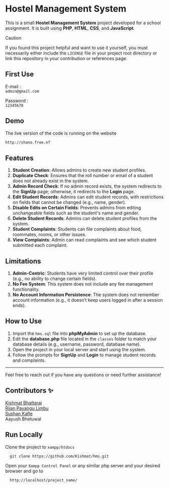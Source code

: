 # Hostel Management System

This is a small **Hostel Management System** project developed for a school assignment. It is built using **PHP**, **HTML**, **CSS**, and **JavaScript**.

> [!CAUTION]
> If you found this project helpful and want to use it yourself, you must necessarily either include the `LICENSE` file in your project root directory or link this repository in your contribution or references page.

## First Use
E-mail :\
`admin@gmail.com`

Password :\
`12345678`


## Demo
The live version of the code is running on the website
```bash
http://shano.free.nf
```

## Features

1. **Student Creation**: Allows admins to create new student profiles.
2. **Duplicate Check**: Ensures that the roll number or email of a student does not already exist in the system.
3. **Admin Record Check**: If no admin record exists, the system redirects to the **SignUp** page; otherwise, it redirects to the **Login** page.
4. **Edit Student Records**: Admins can edit student records, with restrictions on fields that cannot be changed (e.g., name, gender).
5. **Disable Edits on Certain Fields**: Prevents admins from editing unchangeable fields such as the student's name and gender.
6. **Delete Student Records**: Admins can delete student profiles from the system.
7. **Student Complaints**: Students can file complaints about food, roommates, rooms, or other issues.
8. **View Complaints**: Admin can read complaints and see which student submitted each complaint.

## Limitations

1. **Admin-Centric**: Students have very limited control over their profile (e.g., no ability to change certain fields).
2. **No Fee System**: This system does not include any fee management functionality.
3. **No Account Information Persistence**: The system does not remember account information (e.g., it doesn’t keep users logged in after a session ends).

## How to Use

1. Import the `hms.sql` file into **phpMyAdmin** to set up the database.
2. Edit the **database.php** file located in the `classes` folder to match your database details (e.g., username, password, database name).
3. Open the project in your local server and start using the system.
4. Follow the prompts for **SignUp** and **Login** to manage student records and complaints.

---

Feel free to reach out if you have any questions or need further assistance!

## Contributors ✨

[Kishmat Bhattarai](https://github.com/Kishmat)\
[Rijan Payangu Limbu](https://github.com/ctrlaxe)\
[Sushan Kafle](https://github.com/Sushtha)\
Aayush Bhetuwal


## Run Locally

Clone the project to `xampp/htdocs`

```bash
  git clone https://github.com/Kishmat/hms.git
```
Open your `Xampp Control Panel` or any similar php server and your desired browser and go to

```bash
  http://localhost/project_name/
```

